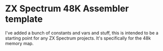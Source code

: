 # ZX Spectrum 48K Assembler template

I've added a bunch of constants and vars and stuff, this is intended to be a starting point for any ZX Spectrum projects.
It's specifically for the 48k memory map.

